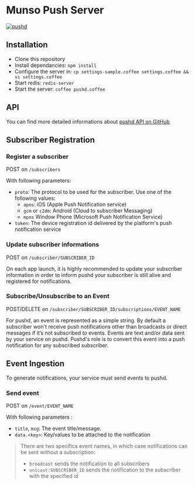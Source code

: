 # Munso Push Server

[![pushd](https://img.shields.io/badge/based%20on-pushd-blue.svg?style=flat-square)](https://github.com/rs/pushd)

Installation
------------

- Clone this repository
- Install dependancies: `npm install`
- Configure the server in: `cp settings-sample.coffee settings.coffee && vi settings.coffee`
- Start redis: `redis-server`
- Start the server: `coffee pushd.coffee`

API
---

You can find more detailed informations about [pushd API on GitHub](https://github.com/rs/pushd#api)

## Subscriber Registration

### Register a subscriber

POST on `/subscribers`

With following parameters:

- `proto`: The protocol to be used for the subscriber. Use one of the following values:
	- `apns`: iOS (Apple Push Notification service)
	- `gcm` or `c2dm`: Android (Cloud to subscriber Messaging)
	- `mpns` Window Phone (Microsoft Push Notification Service)
- `token`: The device registration id delivered by the platform's push notification service

### Update subscriber informations

POST on `/subscriber/SUBSCRIBER_ID`

On each app launch, it is highly recommended to update your subscriber information in order to inform pushd your subscriber is still alive and registered for notifications.

### Subscribe/Unsubscribe to an Event

POST/DELETE on `/subscriber/SUBSCRIBER_ID/subscriptions/EVENT_NAME`

For pushd, an event is represented as a simple string. By default a subscriber won't receive push notifications other than broadcasts or direct messages if it’s not subscribed to events. Events are text and/or data sent by your service on pushd. Pushd's role is to convert this event into a push notification for any subscribed subscriber.

## Event Ingestion

To generate notifications, your service must send events to pushd.

### Send event

POST on `/event/EVENT_NAME`

With following parameters :
- `title`, `msg`: The event title/message.
- `data.<key>`: Key/values to be attached to the notification

> There are two specifics event names, in which case notifications can be sent without a subscription:
> - `broadcast` sends the notification to all subscribers
> - `unicast:SUBSCRIBER_ID` sends the notification to the subscriber with the specified id
